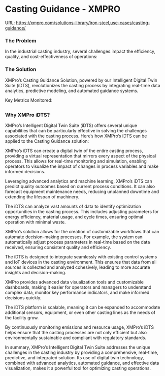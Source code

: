 # Casting Guidance - XMPRO

URL: https://xmpro.com/solutions-library/iron-steel,use-cases/casting-guidance/

### The Problem

In the industrial casting industry, several challenges impact the efficiency, quality, and cost-effectiveness of operations:

### The Solution

XMPro’s Casting Guidance Solution, powered by our Intelligent Digital Twin Suite (iDTS), revolutionizes the casting process by integrating real-time data analytics, predictive modeling, and automated guidance systems.

Key Metrics Monitored:

## 

### Why XMPro iDTS?

XMPro’s Intelligent Digital Twin Suite (iDTS) offers several unique capabilities that can be particularly effective in solving the challenges associated with the casting process. Here’s how XMPro’s iDTS can be applied to the Casting Guidance solution:

XMPro’s iDTS can create a digital twin of the entire casting process, providing a virtual representation that mirrors every aspect of the physical process. This allows for real-time monitoring and simulation, enabling operators to visualize the impact of changes in process variables and make informed decisions.

Leveraging advanced analytics and machine learning, XMPro’s iDTS can predict quality outcomes based on current process conditions. It can also forecast equipment maintenance needs, reducing unplanned downtime and extending the lifespan of machinery.

The iDTS can analyze vast amounts of data to identify optimization opportunities in the casting process. This includes adjusting parameters for energy efficiency, material usage, and cycle times, ensuring optimal operation with minimal waste.

XMPro’s solution allows for the creation of customizable workflows that can automate decision-making processes. For example, the system can automatically adjust process parameters in real-time based on the data received, ensuring consistent quality and efficiency.

The iDTS is designed to integrate seamlessly with existing control systems and IoT devices in the casting environment. This ensures that data from all sources is collected and analyzed cohesively, leading to more accurate insights and decision-making.

XMPro provides advanced data visualization tools and customizable dashboards, making it easier for operators and managers to understand complex data, monitor key performance indicators, and make informed decisions quickly.

The iDTS platform is scalable, meaning it can be expanded to accommodate additional sensors, equipment, or even other casting lines as the needs of the facility grow.

By continuously monitoring emissions and resource usage, XMPro’s iDTS helps ensure that the casting processes are not only efficient but also environmentally sustainable and compliant with regulatory standards.

In summary, XMPro’s Intelligent Digital Twin Suite addresses the unique challenges in the casting industry by providing a comprehensive, real-time, predictive, and integrated solution. Its use of digital twin technology, combined with advanced analytics, automated guidance, and effective data visualization, makes it a powerful tool for optimizing casting operations.

